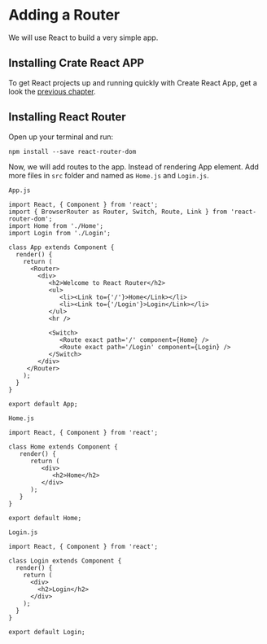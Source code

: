 # Adding a Router

We will use React to build a very simple app.

## Installing Crate React APP

To get React projects up and running quickly with Create React App, get a look the [previous chapter](/install-create-react-app).

## Installing React Router

Open up your terminal and run:

```
npm install --save react-router-dom
```

Now, we will add routes to the app. Instead of rendering App element. Add more files in `src` folder and named as `Home.js` and `Login.js`.

`App.js`

```
import React, { Component } from 'react';
import { BrowserRouter as Router, Switch, Route, Link } from 'react-router-dom';
import Home from './Home';
import Login from './Login';

class App extends Component {
  render() {
    return (
      <Router>
        <div>
           <h2>Welcome to React Router</h2>
           <ul>
              <li><Link to={'/'}>Home</Link></li>
              <li><Link to={'/Login'}>Login</Link></li>
           </ul>
           <hr />
           
           <Switch>
              <Route exact path='/' component={Home} />
              <Route exact path='/Login' component={Login} />
           </Switch>
        </div>
     </Router>
    );
  }
}

export default App;
```

`Home.js`

```
import React, { Component } from 'react';

class Home extends Component {
   render() {
      return (
         <div>
            <h2>Home</h2>
         </div>
      );
   }
}

export default Home;
```

`Login.js`

```
import React, { Component } from 'react';

class Login extends Component {
  render() {
    return (
      <div>
        <h2>Login</h2>
      </div>
    );
  }
}

export default Login;
```